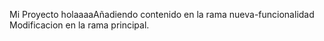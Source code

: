 Mi Proyecto
holaaaaAñadiendo contenido en la rama nueva-funcionalidad
Modificacion en la rama principal.
